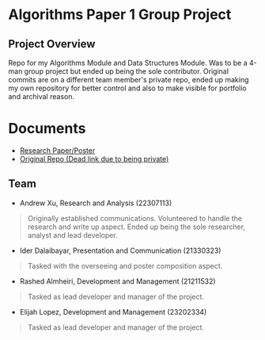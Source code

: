 # Algorithms Paper 1 Group Project
## Project Overview
Repo for my Algorithms Module and Data Structures Module. Was to be a 4-man group project but ended up being the sole contributor.
Original commits are on a different team member's private repo, ended up making my own repository for better control and also to make visible for portfolio and archival reason.


# Documents
- [Research Paper/Poster](https://docs.google.com/document/d/1zFVjBCLXL9dG_dnz5JGr6dzAUPw8_xmB9C7GxFFsCPE/edit?usp=sharing)
- [Original Repo (Dead link due to being private)](https://github.com/GiantRatRules/group12-sorting-prediction-project)



## Team
- Andrew Xu, Research and Analysis (22307113)
> Originally established communications. Volunteered to handle the research and write up aspect. Ended up being the sole researcher, analyst and lead developer.
- Ider Dalaibayar, Presentation and Communication (21330323)
> Tasked with the overseeing and poster composition aspect.
- Rashed Almheiri, Development and Management (21211532)
> Tasked as lead developer and manager of the project.
- Elijah Lopez, Development and Management (23202334)
> Tasked as lead developer and manager of the project.
